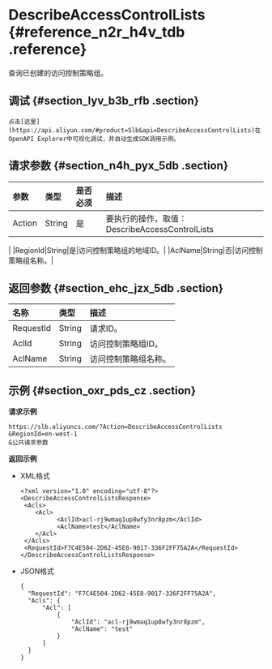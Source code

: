 # DescribeAccessControlLists {#reference_n2r_h4v_tdb .reference}

查询已创建的访问控制策略组。

## 调试 {#section_lyv_b3b_rfb .section}

```
点击[这里](https://api.aliyun.com/#product=Slb&api=DescribeAccessControlLists)在OpenAPI Explorer中可视化调试，并自动生成SDK调用示例。
```

## 请求参数 {#section_n4h_pyx_5db .section}

|参数|类型|是否必须|描述|
|:-|:-|:---|:-|
|Action|String|是|要执行的操作，取值：DescribeAccessControlLists

|
|RegionId|String|是|访问控制策略组的地域ID。|
|AclName|String|否|访问控制策略组名称。|

## 返回参数 {#section_ehc_jzx_5db .section}

|名称|类型|描述|
|:-|:-|:-|
|RequestId|String|请求ID。|
|AclId|String|访问控制策略组ID。|
|AclName|String|访问控制策略组名称。|

## 示例 {#section_oxr_pds_cz .section}

**请求示例**

```
https://slb.aliyuncs.com/?Action=DescribeAccessControlLists
&RegionId=en-west-1
&公共请求参数
```

**返回示例**

-   XML格式

    ```
    <?xml version="1.0" encoding="utf-8"?>
    <DescribeAccessControlListsResponse>
     <Acls>
        <Acl>
              <AclId>acl-rj9wmaq1up8wfy3nr8pzm</AclId>
              <AclName>test</AclName>
        </Acl>
     </Acls>
     <RequestId>F7C4E504-2D62-45E8-9017-336F2FF75A2A</RequestId>
    </DescribeAccessControlListsResponse>
    ```

-   JSON格式

    ```
    {
      "RequestId": "F7C4E504-2D62-45E8-9017-336F2FF75A2A",
      "Acls": {
          "Acl": [
              {
                  "AclId": "acl-rj9wmaq1up8wfy3nr8pzm",
                  "AclName": "test"
              }
          ]
      }
    }
    ```


